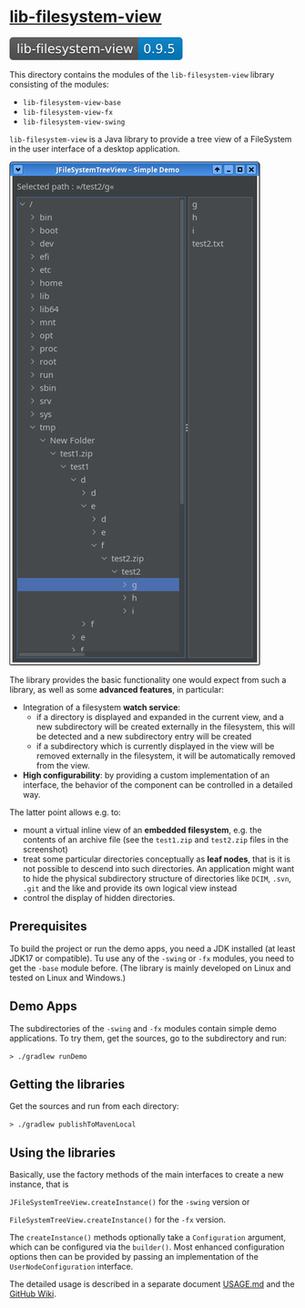 # [lib-filesystem-view](https://github.com/berndmichaely/jem/lib-common/lib-filesystem-view)

![version](lib-filesystem-view-base/doc/shields/lib-filesystem-view.svg "version")

This directory contains the modules of the `lib-filesystem-view` library consisting of the modules:

* `lib-filesystem-view-base`
* `lib-filesystem-view-fx`
* `lib-filesystem-view-swing`

`lib-filesystem-view` is a Java library to provide a tree view of a FileSystem in the user interface of a desktop application.

![Screenshot of Demo App](lib-filesystem-view-base/doc/screenshots/Screenshot_lib-filesystem-view-swing_002.png "Screenshot of Demo App")

The library provides the basic functionality one would expect from such a library, as well as some **advanced features**, in particular:

* Integration of a filesystem **watch service**:
    * if a directory is displayed and expanded in the current view, and a new subdirectory will be created externally in the filesystem, this will be detected and a new subdirectory entry will be created
    * if a subdirectory which is currently displayed in the view will be removed externally in the filesystem, it will be automatically removed from the view.
* **High configurability**: by providing a custom implementation of an interface, the behavior of the component can be controlled in a detailed way.

The latter point allows e.g. to:

* mount a virtual inline view of an **embedded filesystem**, e.g. the contents of an archive file (see the `test1.zip` and `test2.zip` files in the screenshot)
* treat some particular directories conceptually as **leaf nodes**, that is it is not possible to descend into such directories. An application might want to hide the physical subdirectory structure of directories like `DCIM`, `.svn`, `.git` and the like and provide its own logical view instead
* control the display of hidden directories.

## Prerequisites

To build the project or run the demo apps, you need a JDK installed (at least JDK17 or compatible). Tu use any of the `-swing` or `-fx` modules, you need to get the `-base` module before. (The library is mainly developed on Linux and tested on Linux and Windows.)

## Demo Apps

The subdirectories of the `-swing` and `-fx` modules contain simple demo applications. To try them, get the sources, go to the subdirectory and run:

`> ./gradlew runDemo`

## Getting the libraries

Get the sources and run from each directory:

`> ./gradlew publishToMavenLocal`

## Using the libraries

Basically, use the factory methods of the main interfaces to create a new instance, that is

`JFileSystemTreeView.createInstance()` for the `-swing` version or

`FileSystemTreeView.createInstance()` for the `-fx` version.

The `createInstance()` methods optionally take a `Configuration` argument, which can be configured via the `builder()`. Most enhanced configuration options then can be provided by passing an implementation of the `UserNodeConfiguration` interface.

The detailed usage is described in a separate document [USAGE.md](USAGE.md) and the [GitHub Wiki](https://github.com/berndmichaely/lib-filesystem-view/wiki).
